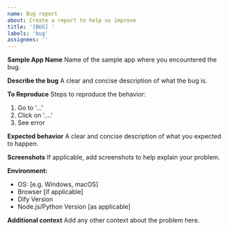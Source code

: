 ```yaml
---
name: Bug report
about: Create a report to help us improve
title: '[BUG] '
labels: 'bug'
assignees: ''
---
```


**Sample App Name**
Name of the sample app where you encountered the bug.

**Describe the bug**
A clear and concise description of what the bug is.

**To Reproduce**
Steps to reproduce the behavior:
1. Go to '...'
2. Click on '....'
3. See error

**Expected behavior**
A clear and concise description of what you expected to happen.

**Screenshots**
If applicable, add screenshots to help explain your problem.

**Environment:**
 - OS: [e.g. Windows, macOS]
 - Browser [if applicable]
 - Dify Version
 - Node.js/Python Version [as applicable]

**Additional context**
Add any other context about the problem here.
